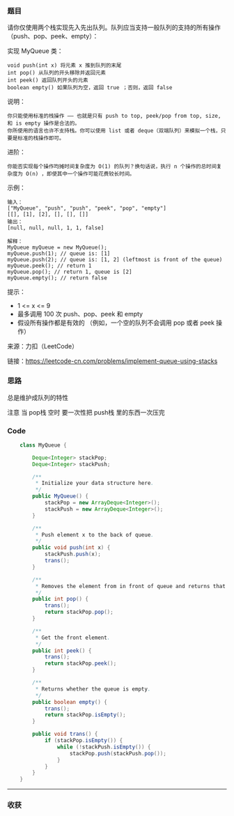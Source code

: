 ### 题目

请你仅使用两个栈实现先入先出队列。队列应当支持一般队列的支持的所有操作（push、pop、peek、empty）：

实现 MyQueue 类：
```
void push(int x) 将元素 x 推到队列的末尾
int pop() 从队列的开头移除并返回元素
int peek() 返回队列开头的元素
boolean empty() 如果队列为空，返回 true ；否则，返回 false
```

说明：
```
你只能使用标准的栈操作 —— 也就是只有 push to top, peek/pop from top, size, 和 is empty 操作是合法的。
你所使用的语言也许不支持栈。你可以使用 list 或者 deque（双端队列）来模拟一个栈，只要是标准的栈操作即可。
```

进阶：
```
你能否实现每个操作均摊时间复杂度为 O(1) 的队列？换句话说，执行 n 个操作的总时间复杂度为 O(n) ，即使其中一个操作可能花费较长时间。
```

示例：
```
输入：
["MyQueue", "push", "push", "peek", "pop", "empty"]
[[], [1], [2], [], [], []]
输出：
[null, null, null, 1, 1, false]

解释：
MyQueue myQueue = new MyQueue();
myQueue.push(1); // queue is: [1]
myQueue.push(2); // queue is: [1, 2] (leftmost is front of the queue)
myQueue.peek(); // return 1
myQueue.pop(); // return 1, queue is [2]
myQueue.empty(); // return false
```

提示：

- 1 <= x <= 9
- 最多调用 100 次 push、pop、peek 和 empty
- 假设所有操作都是有效的 （例如，一个空的队列不会调用 pop 或者 peek 操作）

来源：力扣（LeetCode）

链接：https://leetcode-cn.com/problems/implement-queue-using-stacks

### 思路

总是维护成队列的特性

注意 当 pop栈 空时 要一次性把 push栈 里的东西一次压完

### Code
```java
    class MyQueue {

        Deque<Integer> stackPop;
        Deque<Integer> stackPush;

        /**
         * Initialize your data structure here.
         */
        public MyQueue() {
            stackPop = new ArrayDeque<Integer>();
            stackPush = new ArrayDeque<Integer>();
        }

        /**
         * Push element x to the back of queue.
         */
        public void push(int x) {
            stackPush.push(x);
            trans();
        }

        /**
         * Removes the element from in front of queue and returns that element.
         */
        public int pop() {
            trans();
            return stackPop.pop();
        }

        /**
         * Get the front element.
         */
        public int peek() {
            trans();
            return stackPop.peek();
        }

        /**
         * Returns whether the queue is empty.
         */
        public boolean empty() {
            trans();
            return stackPop.isEmpty();
        }

        public void trans() {
            if (stackPop.isEmpty()) {
                while (!stackPush.isEmpty()) {
                    stackPop.push(stackPush.pop());
                }
            }
        }
    }
```
*** 
### 收获
